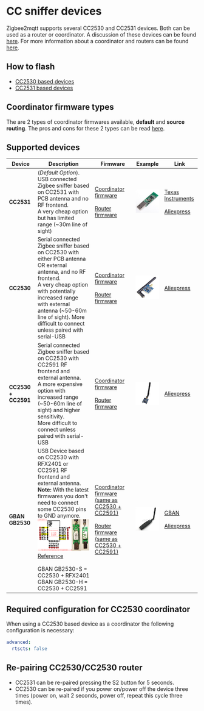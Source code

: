 ---
---
# CC sniffer devices

Zigbee2mqtt supports several CC2530 and CC2531 devices. Both can be used as a router or coordinator.
A discussion of these devices can be found [here](https://github.com/Koenkk/zigbee2mqtt/issues/52).
For more information about a coordinator and routers can be found [here](zigbee_network.md).

## How to flash
- [CC2530 based devices](http://ptvo.info/how-to-select-and-flash-cc2530-144/)
- [CC2531 based devices](../getting_started/flashing_the_cc2531.md)

## Coordinator firmware types
The are 2 types of coordinator firmwares available, **default** and **source routing**. The pros and cons for these 2 types can be read [here](https://github.com/Koenkk/Z-Stack-firmware/tree/master/coordinator).

## Supported devices

| Device| Description | Firmware | Example | Link |
| --- | --- | --- | --- | --- |
| **CC2531** | (_Default Option_). USB connected Zigbee sniffer based on CC2531 with PCB antenna and no RF frontend. <br/> A very cheap option but has limited range (~30m line of sight) | [Coordinator firmware](https://github.com/Koenkk/Z-Stack-firmware/blob/master/coordinator/Z-Stack_Home_1.2/bin) <br/><br/> [Router firmware](https://github.com/Koenkk/Z-Stack-firmware/tree/master/router/CC2531/bin) | ![CC2531](../images/cc2531.jpg) | [Texas Instruments](http://www.ti.com/tool/cc2531emk)<br/><br/>[Aliexpress](http://www.aliexpress.com/w/wholesale-cc2531.html) | |
| **CC2530** | Serial connected Zigbee sniffer based on CC2530 with either PCB antenna OR external antenna, and no RF frontend. <br/> A very cheap option with potentially increased range with external antenna (~50-60m line of sight). More difficult to connect unless paired with serial-USB | [Coordinator firmware](https://github.com/Koenkk/Z-Stack-firmware/blob/master/coordinator/Z-Stack_Home_1.2/bin) <br/><br/> [Router firmware](https://github.com/Koenkk/Z-Stack-firmware/tree/master/router/CC2530/bin) | ![CC2530](../images/cc2530.jpg) | [Aliexpress](http://www.aliexpress.com/wholesale?catId=0&initiative_id=SB_20181213104041&SearchText=cc2530) |
| **CC2530 + CC2591** | Serial connected Zigbee sniffer based on CC2530 with CC2591 RF frontend and external antenna. <br/> A more expensive option with increased range (~50-60m line of sight) and higher sensitivity. <br/> More difficult to connect unless paired with serial-USB |  [Coordinator firmware](https://github.com/Koenkk/Z-Stack-firmware/blob/master/coordinator/Z-Stack_Home_1.2/bin) <br/><br/> [Router firmware](https://github.com/Koenkk/Z-Stack-firmware/tree/master/router/CC2530_CC2591/bin) |![CC2530 + CC2591](../images/cc2530_cc2591.jpg) | [Aliexpress](http://www.aliexpress.com/wholesale?catId=0&initiative_id=SB_20181213104521&SearchText=cc2530+cc2591) |
| **GBAN GB2530** | USB Device based on CC2530 with RFX2401 or CC2591 RF frontend and external antenna. <br/> **Note:** With the latest firmwares you don't need to connect some CC2530 pins to GND anymore. <br/> ![GBAN GB2530-S Hardware MOD](../images/gban_gb2530_zigbee2mqtt_mod.png) <br/> [Reference](https://github.com/Koenkk/zigbee2mqtt/issues/794) <br/><br/> GBAN GB2530-S = CC2530 + RFX2401 <br/> GBAN GB2530-H = CC2530 + CC2591 | [Coordinator firmware (same as CC2530 + CC2591)](https://github.com/Koenkk/Z-Stack-firmware/blob/master/coordinator/Z-Stack_Home_1.2/bin) <br/><br/> [Router firmware (same as CC2530 + CC2591)](https://github.com/Koenkk/Z-Stack-firmware/tree/master/router/CC2530_CC2591/bin) | ![CC2530 with RFX2401](../images/cc2530_rfx2401.png) | [GBAN](http://www.gban.cn/en/product_show.asp?id=43)<br/><br/>[Aliexpress](http://www.aliexpress.com/wholesale?catId=0&initiative_id=SB_20181213104722&SearchText=cc2530+rf) |


## Required configuration for CC2530 coordinator
When using a CC2530 based device as a coordinator the following configuration is necessary:

```yaml
advanced:
  rtscts: false
```

## Re-pairing CC2530/CC2530 router
- CC2531 can be re-paired pressing the S2 button for 5 seconds.
- СС2530 can be re-paired if you power on/power off the device three times (power on, wait 2 seconds, power off, repeat this cycle three times).
